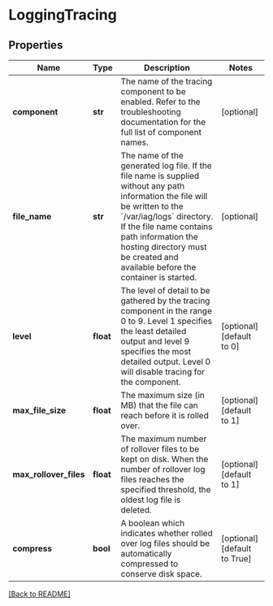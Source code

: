 # LoggingTracing


## Properties

Name | Type | Description | Notes
------------ | ------------- | ------------- | -------------
**component** | **str** | The name of the tracing component to be enabled. Refer to the troubleshooting documentation for the full list of component names.  | [optional] 
**file_name** | **str** | The name of the generated log file.  If the file name is supplied without any path information the file will be written to the &#x60;/var/iag/logs&#x60; directory.  If the file name contains path information the hosting directory must be created and available before the container is started.  | [optional] 
**level** | **float** | The level of detail to be gathered by the tracing component in the range 0 to 9. Level 1 specifies the least detailed output and level 9 specifies the most detailed output. Level 0 will disable tracing for the component.  | [optional] [default to 0]
**max_file_size** | **float** | The maximum size (in MB) that the file can reach before it is rolled over.  | [optional] [default to 1]
**max_rollover_files** | **float** | The maximum number of rollover files to be kept on disk.  When the number of rollover log files reaches the specified threshold, the oldest log file is deleted.  | [optional] [default to 1]
**compress** | **bool** | A boolean which indicates whether rolled over log files should be automatically compressed to conserve disk space.  | [optional] [default to True]

[[Back to README]](../README.md)



